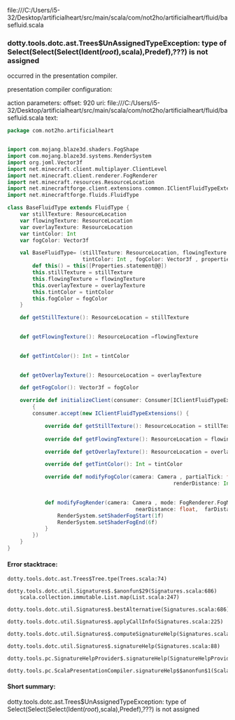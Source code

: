 file:///C:/Users/i5-32/Desktop/artificialheart/src/main/scala/com/not2ho/artificialheart/fluid/basefluid.scala
### dotty.tools.dotc.ast.Trees$UnAssignedTypeException: type of Select(Select(Select(Ident(_root_),scala),Predef),???) is not assigned

occurred in the presentation compiler.

presentation compiler configuration:


action parameters:
offset: 920
uri: file:///C:/Users/i5-32/Desktop/artificialheart/src/main/scala/com/not2ho/artificialheart/fluid/basefluid.scala
text:
```scala
package com.not2ho.artificialheart


import com.mojang.blaze3d.shaders.FogShape
import com.mojang.blaze3d.systems.RenderSystem
import org.joml.Vector3f
import net.minecraft.client.multiplayer.ClientLevel
import net.minecraft.client.renderer.FogRenderer
import net.minecraft.resources.ResourceLocation
import net.minecraftforge.client.extensions.common.IClientFluidTypeExtensions
import net.minecraftforge.fluids.FluidType

class BaseFluidType extends FluidType {
    var stillTexture: ResourceLocation
    var flowingTexture: ResourceLocation
    var overlayTexture: ResourceLocation
    var tintColor: Int
    var fogColor: Vector3f

    val BaseFluidType= (stillTexture: ResourceLocation, flowingTexture: ResourceLocation, overlayTexture: ResourceLocation ,
                        tintColor: Int , fogColor: Vector3f , properties: Properties ) => {
        def this() = this([Properties.statement@@])
        this.stillTexture = stillTexture
        this.flowingTexture = flowingTexture
        this.overlayTexture = overlayTexture
        this.tintColor = tintColor
        this.fogColor = fogColor
    }

    def getStillTexture(): ResourceLocation = stillTexture
    

    def getFlowingTexture(): ResourceLocation =flowingTexture
    

    def getTintColor(): Int = tintColor
    

    def getOverlayTexture(): ResourceLocation = overlayTexture

    def getFogColor(): Vector3f = fogColor

    override def initializeClient(consumer: Consumer[IClientFluidTypeExtensions]):void = 
        {
        consumer.accept(new IClientFluidTypeExtensions() {

            override def getStillTexture(): ResourceLocation = stillTexture
            
            override def getFlowingTexture(): ResourceLocation = flowingTexture

            override def getOverlayTexture(): ResourceLocation = overlayTexture

            override def getTintColor(): Int = tintColor

            override def modifyFogColor(camera: Camera , partialTick: float , level: ClientLevel ,
                                                     renderDistance: Int, darkenWorldAmount: float, fluidFogColor: Vector3f):Vector3f = fogColor
        

            def modifyFogRender(camera: Camera , mode: FogRenderer.FogMode , renderDistance: float, partialTick: float,
                                         nearDistance: float,  farDistance: float,  shape: FogShape):void = {
                RenderSystem.setShaderFogStart(1f)
                RenderSystem.setShaderFogEnd(6f)
            }
        })
    }
}
```



#### Error stacktrace:

```
dotty.tools.dotc.ast.Trees$Tree.tpe(Trees.scala:74)
	dotty.tools.dotc.util.Signatures$.$anonfun$29(Signatures.scala:686)
	scala.collection.immutable.List.map(List.scala:247)
	dotty.tools.dotc.util.Signatures$.bestAlternative(Signatures.scala:686)
	dotty.tools.dotc.util.Signatures$.applyCallInfo(Signatures.scala:225)
	dotty.tools.dotc.util.Signatures$.computeSignatureHelp(Signatures.scala:101)
	dotty.tools.dotc.util.Signatures$.signatureHelp(Signatures.scala:88)
	dotty.tools.pc.SignatureHelpProvider$.signatureHelp(SignatureHelpProvider.scala:47)
	dotty.tools.pc.ScalaPresentationCompiler.signatureHelp$$anonfun$1(ScalaPresentationCompiler.scala:422)
```
#### Short summary: 

dotty.tools.dotc.ast.Trees$UnAssignedTypeException: type of Select(Select(Select(Ident(_root_),scala),Predef),???) is not assigned